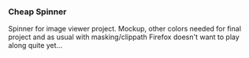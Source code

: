 ### Cheap Spinner

Spinner for image viewer project. Mockup, other colors needed for final project and as usual with masking/clippath Firefox doesn't want to play along quite yet...